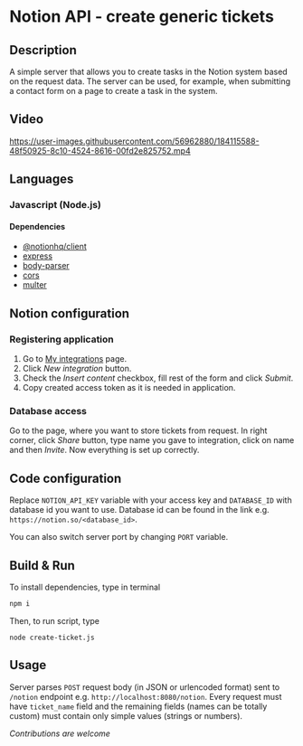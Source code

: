 # Notion API - create generic tickets
## Description
A simple server that allows you to create tasks 
in the Notion system based on the request data. 
The server can be used, for example, when submitting 
a contact form on a page to create a task in the system.

## Video
https://user-images.githubusercontent.com/56962880/184115588-48f50925-8c10-4524-8616-00fd2e825752.mp4


## Languages
### Javascript (Node.js)
#### Dependencies
- [@notionhq/client](https://www.npmjs.com/package/@notionhq/client)
- [express](https://www.npmjs.com/package/express)
- [body-parser](https://www.npmjs.com/package/body-parser)
- [cors](https://www.npmjs.com/package/cors)
- [multer](https://www.npmjs.com/package/multer)


## Notion configuration
### Registering application
1. Go to [My integrations](https://www.notion.so/my-integrations) page.
2. Click _New integration_ button.
3. Check the _Insert content_ checkbox, fill rest of the form and click _Submit_.
4. Copy created access token as it is needed in application.

### Database access
Go to the page, where you want to store tickets from request. In right corner, 
click _Share_ button, type name you gave to integration, click on name and then _Invite_. Now everything is 
set up correctly.

## Code configuration
Replace `NOTION_API_KEY` variable with your access key and `DATABASE_ID` with
database id you want to use. Database id can be found in the link e.g. `https://notion.so/<database_id>`.

You can also switch server port by changing `PORT` variable. 

## Build & Run
To install dependencies, type in terminal
```bash
npm i
```

Then, to run script, type
```shell
node create-ticket.js
```

## Usage
Server parses `POST` request body (in JSON or urlencoded format) sent to `/notion` endpoint e.g. 
`http://localhost:8080/notion`. Every request must have `ticket_name` field
and the remaining fields (names can be totally custom) must contain only simple values (strings or numbers).

_Contributions are welcome_
